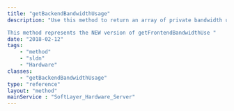 ```yaml
---
title: "getBackendBandwidthUsage"
description: "Use this method to return an array of private bandwidth utilization records between a given date range. 

This method represents the NEW version of getFrontendBandwidthUse "
date: "2018-02-12"
tags:
    - "method"
    - "sldn"
    - "Hardware"
classes:
    - "getBackendBandwidthUsage"
type: "reference"
layout: "method"
mainService : "SoftLayer_Hardware_Server"
---
```

